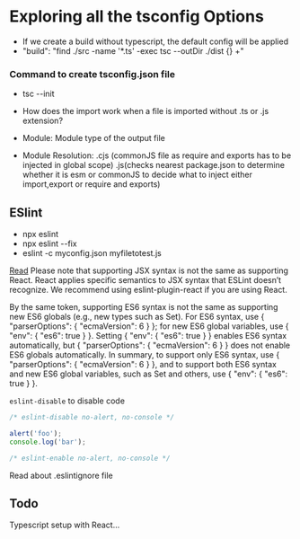# Exploring all the tsconfig Options

- If we create a build without typescript, the default config will be applied
- "build": "find ./src -name '*.ts' -exec tsc --outDir ./dist {} +"

### Command to create tsconfig.json file
- tsc --init


- How does the import work when a file is imported without .ts or .js extension?

- Module: Module type of the output file 
- Module Resolution: .cjs (commonJS file as require and exports has to be injected in global scope) .js(checks nearest package.json to determine whether it is esm or commonJS to decide what to inject either import,export or require and exports)


## ESlint

- npx eslint <file>
- npx eslint <file> --fix
- eslint -c myconfig.json myfiletotest.js

[Read](https://eslint.org/docs/latest/use/configure/language-options#specifying-parser-options)
Please note that supporting JSX syntax is not the same as supporting React. React applies specific semantics to JSX syntax that ESLint doesn’t recognize. We recommend using eslint-plugin-react if you are using React.

By the same token, supporting ES6 syntax is not the same as supporting new ES6 globals (e.g., new types such as Set). For ES6 syntax, use { "parserOptions": { "ecmaVersion": 6 } }; for new ES6 global variables, use { "env": { "es6": true } }. Setting { "env": { "es6": true } } enables ES6 syntax automatically, but { "parserOptions": { "ecmaVersion": 6 } } does not enable ES6 globals automatically. In summary, to support only ES6 syntax, use { "parserOptions": { "ecmaVersion": 6 } }, and to support both ES6 syntax and new ES6 global variables, such as Set and others, use { "env": { "es6": true } }.


`eslint-disable` to disable code

```js
/* eslint-disable no-alert, no-console */

alert('foo');
console.log('bar');

/* eslint-enable no-alert, no-console */
```

Read about .eslintignore file


## Todo

Typescript setup with React...
